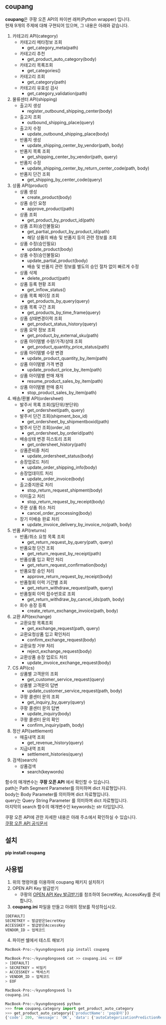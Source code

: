 coupang
-------
**coupang**은 쿠팡 오픈 API의 파이썬 래퍼(Python wrapper) 입니다.   
현재 9개의 주제에 대해 구현되어 있으며, 그 내용은 아래와 같습니다.      
1. 카테고리 API(category)
    - 카테고리 메타정보 조회
        * get_category_meta(path)
    - 카테고리 추천
        * get_product_auto_category(body)
    - 카테고리 목록조회
        * get_categories()
    - 카테고리 조회
        * get_category(path)
    - 카테고리 유효성 검사
        * get_category_validation(path)
2. 물류센터 API(shipping)
    - 출고지 생성
        * register_outbound_shipping_center(body)
    - 출고지 조회
        * outbound_shipping_place(query)
    - 출고지 수정
        * update_outbound_shipping_place(body)
    - 반품지 생성
        * update_shipping_center_by_vendor(path, body)
    - 반품지 목록 조회
        * get_shipping_center_by_vendor(path, query)
    - 반품지 수정
        * update_shipping_center_by_return_center_code(path, body)
    - 반품지 단건 조회
        * get_shipping_by_center_code(query)
3. 상품 API(product)
    - 상품 생성
        * create_product(body)
    - 상품 승인 요청
        * approve_product(path)
    - 상품 조회
        * get_product_by_product_id(path)
    - 상품 조회(승인불필요)
        * get_partial_product_by_product_id(path)
        * 해당 상품의 배송 및 반품지 등의 관련 정보를 조회
    - 상품 수정(승인필요)
        * update_product(body)
    - 상품 수정(승인불필요)
        * update_partial_product(body)
        * 배송 및 반품지 관련 정보를 별도의 승인 절차 없이 빠르게 수정
    - 상품 삭제
        * delete_product(path)
    - 상품 등록 현황 조회
        * get_inflow_status()
    - 상품 목록 페이징 조회
        * get_products_by_query(query)
    - 상품 목록 구간 조회
        * get_products_by_time_frame(query)
    - 상품 상태변경이력 조회
        * get_product_status_history(query)
    - 상품 요약 정보 조회
        * get_product_by_external_sku(path)
    - 상품 아이템별 수량/가격/상태 조회
        * get_product_quantity_price_status(path)
    - 상품 아이템별 수량 변경
        * update_product_quantity_by_item(path)
    - 상품 아이템별 가격 변경
        * update_product_price_by_item(path)
    - 상품 아이템별 판매 재개
        * resume_product_sales_by_item(path)
    - 상품 아이템별 판매 중지
        * stop_product_sales_by_item(path)
4. 배송/환불 API(ordersheet)
    - 발주서 목록 조회(일단위/분단위)
        * get_ordersheet(path, query)
    - 발주서 단건 조회(shipment_box_id)
        * get_ordersheet_by_shipmentboxid(path)
    - 발주서 단건 조회(order_id)
        * get_ordersheet_by_orderid(path)
    - 배송상태 변경 히스토리 조회
        * get_ordersheet_history(path)
    - 상품준비중 처리
        * update_ordersheet_status(body)
    - 송장업로드 처리
        * update_order_shipping_info(body)
    - 송장업데이트 처리
        * update_order_invoice(body)
    - 출고중지완료 처리
        * stop_return_request_shipment(body)
    - 이미출고 처리
        * stop_return_request_by_receipt(body)
    - 주문 상품 취소 처리
        * cancel_order_processing(body)
    - 장기 미배송 완료 처리
        * update_invoice_delivery_by_invoice_no(path, body)
5. 반품 API(returns)
    - 반품/취소 요청 목록 조회
        * get_return_request_by_query(path, query)
    - 반품요청 단건 조회
        * get_return_request_by_receipt(path)
    - 반품상품 입고 확인 처리
        * get_return_request_confirmation(body)
    - 반품요청 승인 처리
        * approve_return_request_by_receipt(body)
    - 반품철회 이력 기간별 조회
        * get_return_withdraw_request(path, query)
    - 반품철회 이력 접수번호로 조회
        * get_return_withdraw_by_cancel_ids(path, body)
    - 회수 송장 등록
        * create_return_exchange_invoice(path, body)
6. 교환 API(exchange)
    - 교환요청 목록조회
        * get_exchange_request(path, query)
    - 교환요청상품 입고 확인처리
        * confirm_exchange_request(body)
    - 교환요청 거부 처리
        * reject_exchange_request(body)
    - 교환상품 송장 업로드 처리
        * update_invoice_exchange_request(body)
7. CS API(cs)
    - 상품별 고객문의 조회
        * get_customer_service_request(query)
    - 상품별 고객문의 답변
        * update_customer_service_request(path, body)
    - 쿠팡 콜센터 문의 조회
        * get_inquiry_by_query(query)
    - 쿠팡 콜센터 문의 답변
        * update_inquiry(body)
    - 쿠팡 콜센터 문의 확인
        * confirm_inquiry(path, body)
8. 정산 API(settlement)
    - 매출내역 조회
        * get_revenue_history(query)
    - 지급내역 조회
        * settlement_histories(query)
9. 검색(search)
    - 상품검색
        * search(keywords)
     
함수의 매개변수는 **쿠팡 오픈 API** 에서 확인할 수 있습니다.    
path는 Path Segment Parameter를 의미하며 dict 자료형입니다.    
body는 Body Parameter를 의미하며 dict 자료형입니다.    
query는 Query String Parameter 를 의미하며 dict 자료형입니다.    
마지막의 search 함수의 매개변수인 keywords는 str 타입입니다.    
     
쿠팡 오픈 API에 관한 자세한 내용은 아래 주소에서 확인하실 수 있습니다.   
[쿠팡 오픈 API 공식문서](https://developers.coupang.com/hc/ko)    

설치
----
**pip install coupang**   

사용법
-----
1. 위의 명령어를 이용하여 coupang 패키지 설치하기
2. OPEN API Key 발급받기
    - 쿠팡의 [OPEN API Key 발급받기](https://developers.coupang.com/hc/ko/articles/360033980613)를 참조하여 SecretKey, AccessKey를 준비합니다. 
3. **coupang.ini** 파일을 만들고 아래의 정보를 작성하십시오.    
```python
[DEFAULT]
SECRETKEY = 발급받은SecretKey
ACCESSKEY = 발급받은AccessKey
VENDOR_ID = 업체코드
```
4. 파이썬 쉘에서 테스트 해보기
```python
MacBook-Pro:~/kyungdongseo$ pip install coupang

MacBook-Pro:~/kyungdongseo$ cat >> coupang.ini << EOF 
> [DEFAULT]
> SECRETKEY = 비밀키
> ACCESSKEY = 액세스키
> VENDOR_ID = 업체코드
> EOF

MacBook-Pro:~/kyungdongseo$ ls
coupang.ini    

MacBook-Pro:~/kyungdongseo$ python
>>> from coupang.category import get_product_auto_category
>>> get_product_auto_category({'productName': 'pop꽂이'})
{'code': 200, 'message': 'OK', 'data': {'autoCategorizationPredictionResultType': 'SUCCESS', 'predictedCategoryId': '80060', 'predictedCategoryName': '아크릴/POP꽂이', 'comment': None}}
```
